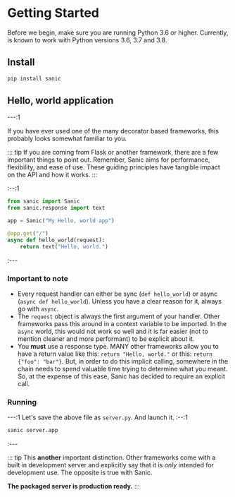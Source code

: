 # Getting Started

Before we begin, make sure you are running Python 3.6 or higher. Currently, is known to work with Python versions 3.6, 3.7 and 3.8.

## Install

```bash
pip install sanic
```

## Hello, world application

---:1

If you have ever used one of the many decorator based frameworks, this probably looks somewhat familiar to you.

::: tip 
If you are coming from Flask or another framework, there are a few important things to point out. Remember, Sanic aims for performance, flexibility, and ease of use. These guiding principles have tangible impact on the API and how it works.
:::



:--:1

```python
from sanic import Sanic
from sanic.response import text

app = Sanic("My Hello, world app")

@app.get("/")
async def hello_world(request):
    return text("Hello, world.")
```

:---

### Important to note

- Every request handler can either be sync (`def hello_world`) or async (`async def hello_world`). Unless you have a clear reason for it, always go with `async`.
- The `request` object is always the first argument of your handler. Other frameworks pass this around in a context variable to be imported. In the `async` world, this would not work so well and it is far easier (not to mention cleaner and more performant) to be explicit about it. 
- You **must** use a response type. MANY other frameworks allow you to have a return value like this: `return "Hello, world."` or this: `return {"foo": "bar"}`. But, in order to do this implicit calling, somewhere in the chain needs to spend valuable time trying to determine what you meant. So, at the expense of this ease, Sanic has decided to require an explicit call.

### Running

---:1
Let's save the above file as `server.py`. And launch it.
:--:1
```bash
sanic server.app
```
:---

::: tip 
This **another** important distinction. Other frameworks come with a built in development server and explicitly say that it is _only_ intended for development use. The opposite is true with Sanic. 

**The packaged server is production ready.**
:::
